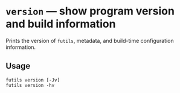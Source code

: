 # `version` — show program version and build information

Prints the version of `futils`, metadata, and build-time configuration information.

## Usage

```
futils version [-Jv]
futils version -hv
```
